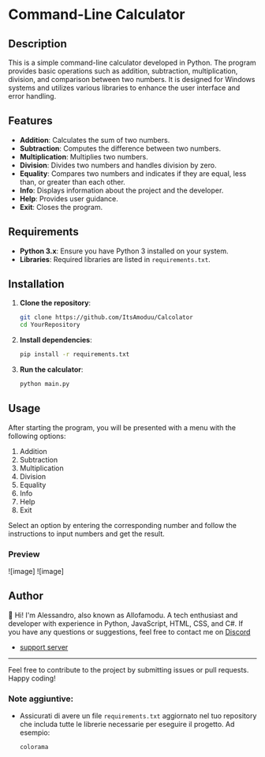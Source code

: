 # Command-Line Calculator

## Description

This is a simple command-line calculator developed in Python. The program provides basic operations such as addition, subtraction, multiplication, division, and comparison between two numbers. It is designed for Windows systems and utilizes various libraries to enhance the user interface and error handling.

## Features

- **Addition**: Calculates the sum of two numbers.
- **Subtraction**: Computes the difference between two numbers.
- **Multiplication**: Multiplies two numbers.
- **Division**: Divides two numbers and handles division by zero.
- **Equality**: Compares two numbers and indicates if they are equal, less than, or greater than each other.
- **Info**: Displays information about the project and the developer.
- **Help**: Provides user guidance.
- **Exit**: Closes the program.

## Requirements

- **Python 3.x**: Ensure you have Python 3 installed on your system.
- **Libraries**: Required libraries are listed in `requirements.txt`.

## Installation

1. **Clone the repository**:
    ```bash
    git clone https://github.com/ItsAmoduu/Calcolator
    cd YourRepository
    ```

2. **Install dependencies**:
    ```bash
    pip install -r requirements.txt
    ```

3. **Run the calculator**:
    ```bash
    python main.py
    ```

## Usage

After starting the program, you will be presented with a menu with the following options:

1. Addition
2. Subtraction
3. Multiplication
4. Division
5. Equality
6. Info
7. Help
8. Exit

Select an option by entering the corresponding number and follow the instructions to input numbers and get the result.

### Preview
![image]
![image]

## Author

👋 Hi! I'm Alessandro, also known as Allofamodu. A tech enthusiast and developer with experience in Python, JavaScript, HTML, CSS, and C#. If you have any questions or suggestions, feel free to contact me on [Discord](https://discord.com/users/980503856574259251)
- [support server](https://discord.gg/MCcgkBgCFr)

---

Feel free to contribute to the project by submitting issues or pull requests. Happy coding!


### Note aggiuntive:

- Assicurati di avere un file `requirements.txt` aggiornato nel tuo repository che includa tutte le librerie necessarie per eseguire il progetto. Ad esempio:
  ```txt
  colorama
